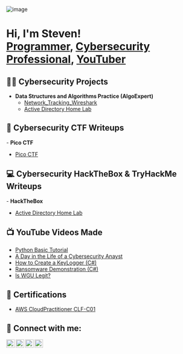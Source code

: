 ![image](https://github.com/Steven1799/Steven1799/assets/65691091/cb436108-c583-4a62-8edf-d3981f6c39c1)<h1>Hi, I'm Steven! <br/><a href="https://github.com/Steven1799/">Programmer</a>, <a href="https://www.linkedin.com/in/steven-lim-20010b221">Cybersecurity Professional</a>, <a href="https://www.youtube.com/@Algo_Garden">YouTuber</a></h1>

<h2>👨‍💻 Cybersecurity Projects</h2>

- <b>Data Structures and Algorithms Practice (AlgoExpert)</b>
  - [Network_Tracking_Wireshark](https://github.com/Steven1799/Network_Tracking_Wireshark)
  - [Active Directory Home Lab](https://github.com/joshmadakor1/Algorithms-Practice)

<h2>🚩 Cybersecurity CTF Writeups</h2>
- <b>Pico CTF</b>

  - [Pico CTF](https://github.com/Steven1799/Network_Tracking_Wireshark)

<h2>💻 Cybersecurity HackTheBox & TryHackMe Writeups</h2>
- <b>HackTheBox</b>   
  
  - [Active Directory Home Lab](https://github.com/joshmadakor1/Algorithms-Practice)

<h2>📺 YouTube Videos Made</h2>

- [Python Basic Tutorial]([https://www.youtube.com/watch?v=a83ASGn_V_s](https://youtube.com/playlist?list=PLcva2cpzyN6oLlEW1_BbU9YuOPsun10zU))
- [A Day in the Life of a Cybersecurity Anayst](https://www.youtube.com/watch?v=uHy3oM7NnoU)
- [How to Create a KeyLogger (C#)](https://www.youtube.com/watch?v=N-L9hklSlNk)
- [Ransomware Demonstration (C#)](https://www.youtube.com/watch?v=OfvdQeh79s0)
- [Is WGU Legit?](https://www.youtube.com/watch?v=E2MwRWxDBkA)

<h2>📃 Certifications</h2>

- [AWS CloudPractitioner CLF-C01](https://www.credly.com/badges/176fcb8b-544a-47cf-8f0a-899db6ad0a69/public_url)

<h2> 🤳 Connect with me:</h2>

[<img align="left" alt="JoshMadakor | YouTube" width="22px" src="https://cdn.jsdelivr.net/npm/simple-icons@v3/icons/youtube.svg" />][youtube]
[<img align="left" alt="JoshMadakor | Twitter" width="22px" src="https://cdn.jsdelivr.net/npm/simple-icons@v3/icons/twitter.svg" />][twitter]
[<img align="left" alt="JoshMadakor | LinkedIn" width="22px" src="https://cdn.jsdelivr.net/npm/simple-icons@v3/icons/linkedin.svg" />][linkedin]
[<img align="left" alt="JoshMadakor | Instagram" width="22px" src="https://cdn.jsdelivr.net/npm/simple-icons@v3/icons/instagram.svg" />][instagram]

[twitter]: https://twitter.com/joshmadakor
[youtube]: https://www.youtube.com/c/joshmadakor
[instagram]: https://www.instagram.com/joshmadakor/
[linkedin]: https://linkedin.com/in/joshmadakor

